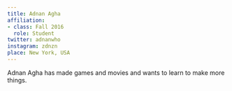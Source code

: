 ```yaml
---
title: Adnan Agha
affiliation:
- class: Fall 2016
  role: Student
twitter: adnanwho
instagram: zdnzn
place: New York, USA
---
```

Adnan Agha has made games and movies and wants to learn to make more things.